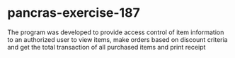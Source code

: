 # pancras-exercise-187
The program was developed to provide access control of item information to an authorized user to view items, make orders based on discount criteria and get the total transaction of all purchased items and print receipt
